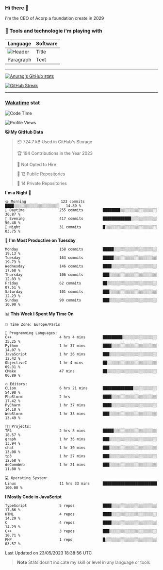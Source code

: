 ### Hi there 👋

i'm the CEO of Acorp a foundation create in 2029  

### 🧰 Tools and technologie i'm playing with

 | Language | Software |
| ----------- | ----------- |
| ![Header](https://img.shields.io/badge/Nuxt3-green&style=for-the-badge&logo=nustjs&logoColor=00DC82) | Title |
| Paragraph | Text |

---

[![Anurag's GitHub stats](https://github-readme-stats.vercel.app/api?username=ackimixs&show_icons=true&theme=github_dark&count_private=true)](https://www.ackimixs.xyz)

[![GitHub Streak](https://github-readme-streak-stats.herokuapp.com?user=Ackimixs&theme=github-dark-blue&date_format=j%20M%5B%20Y%5D&mode=weekly)](https://git.io/streak-stats)

---
 
 ### [Wakatime](https://wakatime.com/) stat

<!--START_SECTION:waka-->
![Code Time](http://img.shields.io/badge/Code%20Time-567%20hrs-blue)

![Profile Views](http://img.shields.io/badge/Profile%20Views-0-blue)

**🐱 My GitHub Data** 

> 📦 724.7 kB Used in GitHub's Storage 
 > 
> 🏆 194 Contributions in the Year 2023
 > 
> 🚫 Not Opted to Hire
 > 
> 📜 12 Public Repositories 
 > 
> 🔑 14 Private Repositories 
 > 
**I'm a Night 🦉** 

```text
🌞 Morning                123 commits         ████░░░░░░░░░░░░░░░░░░░░░   14.89 % 
🌆 Daytime                255 commits         ████████░░░░░░░░░░░░░░░░░   30.87 % 
🌃 Evening                417 commits         █████████████░░░░░░░░░░░░   50.48 % 
🌙 Night                  31 commits          █░░░░░░░░░░░░░░░░░░░░░░░░   03.75 % 
```
📅 **I'm Most Productive on Tuesday** 

```text
Monday                   158 commits         █████░░░░░░░░░░░░░░░░░░░░   19.13 % 
Tuesday                  163 commits         █████░░░░░░░░░░░░░░░░░░░░   19.73 % 
Wednesday                146 commits         ████░░░░░░░░░░░░░░░░░░░░░   17.68 % 
Thursday                 106 commits         ███░░░░░░░░░░░░░░░░░░░░░░   12.83 % 
Friday                   62 commits          ██░░░░░░░░░░░░░░░░░░░░░░░   07.51 % 
Saturday                 101 commits         ███░░░░░░░░░░░░░░░░░░░░░░   12.23 % 
Sunday                   90 commits          ███░░░░░░░░░░░░░░░░░░░░░░   10.90 % 
```


📊 **This Week I Spent My Time On** 

```text
🕑︎ Time Zone: Europe/Paris

💬 Programming Languages: 
C++                      4 hrs 4 mins        █████████░░░░░░░░░░░░░░░░   35.25 % 
Python                   1 hr 37 mins        ████░░░░░░░░░░░░░░░░░░░░░   14.07 % 
JavaScript               1 hr 26 mins        ███░░░░░░░░░░░░░░░░░░░░░░   12.42 % 
ObjectiveC               1 hr 4 mins         ██░░░░░░░░░░░░░░░░░░░░░░░   09.31 % 
CMake                    47 mins             ██░░░░░░░░░░░░░░░░░░░░░░░   06.89 % 

🔥 Editors: 
CLion                    6 hrs 21 mins       ██████████████░░░░░░░░░░░   54.98 % 
PhpStorm                 2 hrs               ████░░░░░░░░░░░░░░░░░░░░░   17.42 % 
PyCharm                  1 hr 37 mins        ████░░░░░░░░░░░░░░░░░░░░░   14.10 % 
WebStorm                 1 hr 33 mins        ███░░░░░░░░░░░░░░░░░░░░░░   13.49 % 

🐱‍💻 Projects: 
TP4                      2 hrs 8 mins        █████░░░░░░░░░░░░░░░░░░░░   18.57 % 
graph                    1 hr 36 mins        ███░░░░░░░░░░░░░░░░░░░░░░   13.94 % 
chat                     1 hr 30 mins        ███░░░░░░░░░░░░░░░░░░░░░░   13.08 % 
tp3                      1 hr 27 mins        ███░░░░░░░░░░░░░░░░░░░░░░   12.68 % 
deCommWeb                1 hr 21 mins        ███░░░░░░░░░░░░░░░░░░░░░░   11.80 % 

💻 Operating System: 
Linux                    11 hrs 33 mins      █████████████████████████   100.00 % 
```

**I Mostly Code in JavaScript** 

```text
TypeScript               5 repos             ████░░░░░░░░░░░░░░░░░░░░░   17.86 % 
HTML                     4 repos             ████░░░░░░░░░░░░░░░░░░░░░   14.29 % 
C                        4 repos             ████░░░░░░░░░░░░░░░░░░░░░   14.29 % 
C++                      3 repos             ███░░░░░░░░░░░░░░░░░░░░░░   10.71 % 
PHP                      1 repo              █░░░░░░░░░░░░░░░░░░░░░░░░   03.57 % 
```




 Last Updated on 23/05/2023 18:38:56 UTC
<!--END_SECTION:waka-->

> **Note**
> Stats dosn't indicate my skill or level in any language or tools
